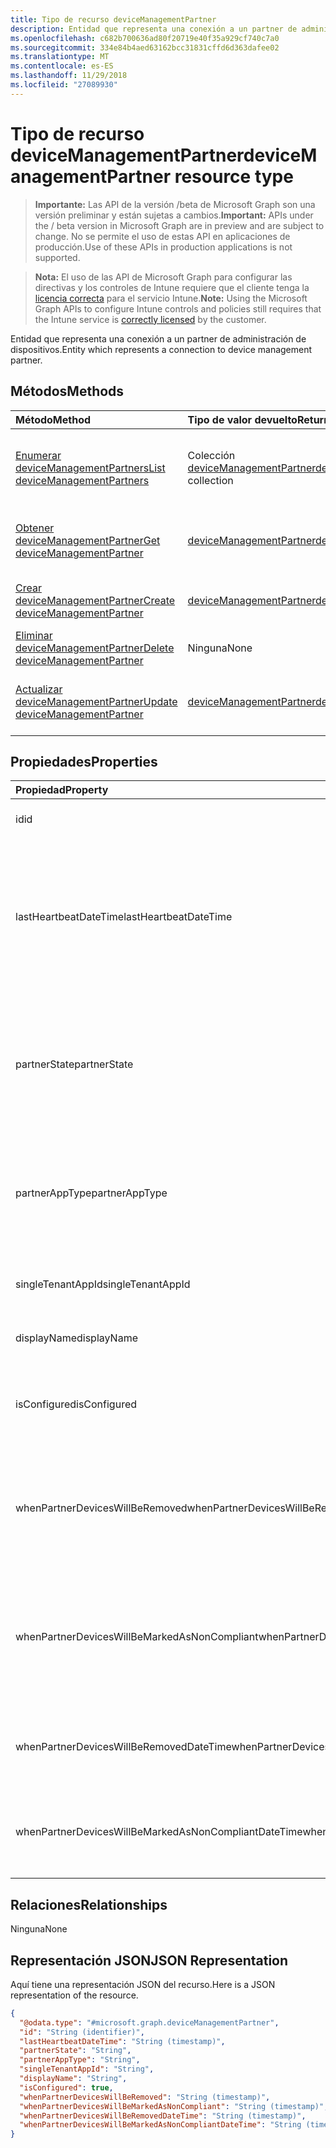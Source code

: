 ```yaml
---
title: Tipo de recurso deviceManagementPartner
description: Entidad que representa una conexión a un partner de administración de dispositivos.
ms.openlocfilehash: c682b700636ad80f20719e40f35a929cf740c7a0
ms.sourcegitcommit: 334e84b4aed63162bcc31831cffd6d363dafee02
ms.translationtype: MT
ms.contentlocale: es-ES
ms.lasthandoff: 11/29/2018
ms.locfileid: "27089930"
---
```

# <a name="devicemanagementpartner-resource-type"></a><span data-ttu-id="d7d32-103">Tipo de recurso deviceManagementPartner</span><span class="sxs-lookup"><span data-stu-id="d7d32-103">deviceManagementPartner resource type</span></span>

> <span data-ttu-id="d7d32-104">**Importante:** Las API de la versión /beta de Microsoft Graph son una versión preliminar y están sujetas a cambios.</span><span class="sxs-lookup"><span data-stu-id="d7d32-104">**Important:** APIs under the / beta version in Microsoft Graph are in preview and are subject to change.</span></span> <span data-ttu-id="d7d32-105">No se permite el uso de estas API en aplicaciones de producción.</span><span class="sxs-lookup"><span data-stu-id="d7d32-105">Use of these APIs in production applications is not supported.</span></span>

> <span data-ttu-id="d7d32-106">**Nota:** El uso de las API de Microsoft Graph para configurar las directivas y los controles de Intune requiere que el cliente tenga la [licencia correcta](https://go.microsoft.com/fwlink/?linkid=839381) para el servicio Intune.</span><span class="sxs-lookup"><span data-stu-id="d7d32-106">**Note:** Using the Microsoft Graph APIs to configure Intune controls and policies still requires that the Intune service is [correctly licensed](https://go.microsoft.com/fwlink/?linkid=839381) by the customer.</span></span>

<span data-ttu-id="d7d32-107">Entidad que representa una conexión a un partner de administración de dispositivos.</span><span class="sxs-lookup"><span data-stu-id="d7d32-107">Entity which represents a connection to device management partner.</span></span>
## <a name="methods"></a><span data-ttu-id="d7d32-108">Métodos</span><span class="sxs-lookup"><span data-stu-id="d7d32-108">Methods</span></span>
|<span data-ttu-id="d7d32-109">Método</span><span class="sxs-lookup"><span data-stu-id="d7d32-109">Method</span></span>|<span data-ttu-id="d7d32-110">Tipo de valor devuelto</span><span class="sxs-lookup"><span data-stu-id="d7d32-110">Return Type</span></span>|<span data-ttu-id="d7d32-111">Descripción</span><span class="sxs-lookup"><span data-stu-id="d7d32-111">Description</span></span>|
|:---|:---|:---|
|[<span data-ttu-id="d7d32-112">Enumerar deviceManagementPartners</span><span class="sxs-lookup"><span data-stu-id="d7d32-112">List deviceManagementPartners</span></span>](../api/intune-onboarding-devicemanagementpartner-list.md)|<span data-ttu-id="d7d32-113">Colección [deviceManagementPartner](../resources/intune-onboarding-devicemanagementpartner.md)</span><span class="sxs-lookup"><span data-stu-id="d7d32-113">[deviceManagementPartner](../resources/intune-onboarding-devicemanagementpartner.md) collection</span></span>|<span data-ttu-id="d7d32-114">Enumere las propiedades y las relaciones de los objetos [deviceManagementPartner](../resources/intune-onboarding-devicemanagementpartner.md).</span><span class="sxs-lookup"><span data-stu-id="d7d32-114">List properties and relationships of the [deviceManagementPartner](../resources/intune-onboarding-devicemanagementpartner.md) objects.</span></span>|
|[<span data-ttu-id="d7d32-115">Obtener deviceManagementPartner</span><span class="sxs-lookup"><span data-stu-id="d7d32-115">Get deviceManagementPartner</span></span>](../api/intune-onboarding-devicemanagementpartner-get.md)|[<span data-ttu-id="d7d32-116">deviceManagementPartner</span><span class="sxs-lookup"><span data-stu-id="d7d32-116">deviceManagementPartner</span></span>](../resources/intune-onboarding-devicemanagementpartner.md)|<span data-ttu-id="d7d32-117">Lea las propiedades y las relaciones del objeto [deviceManagementPartner](../resources/intune-onboarding-devicemanagementpartner.md).</span><span class="sxs-lookup"><span data-stu-id="d7d32-117">Read properties and relationships of the [deviceManagementPartner](../resources/intune-onboarding-devicemanagementpartner.md) object.</span></span>|
|[<span data-ttu-id="d7d32-118">Crear deviceManagementPartner</span><span class="sxs-lookup"><span data-stu-id="d7d32-118">Create deviceManagementPartner</span></span>](../api/intune-onboarding-devicemanagementpartner-create.md)|[<span data-ttu-id="d7d32-119">deviceManagementPartner</span><span class="sxs-lookup"><span data-stu-id="d7d32-119">deviceManagementPartner</span></span>](../resources/intune-onboarding-devicemanagementpartner.md)|<span data-ttu-id="d7d32-120">Cree un objeto [deviceManagementPartner](../resources/intune-onboarding-devicemanagementpartner.md).</span><span class="sxs-lookup"><span data-stu-id="d7d32-120">Create a new [deviceManagementPartner](../resources/intune-onboarding-devicemanagementpartner.md) object.</span></span>|
|[<span data-ttu-id="d7d32-121">Eliminar deviceManagementPartner</span><span class="sxs-lookup"><span data-stu-id="d7d32-121">Delete deviceManagementPartner</span></span>](../api/intune-onboarding-devicemanagementpartner-delete.md)|<span data-ttu-id="d7d32-122">Ninguna</span><span class="sxs-lookup"><span data-stu-id="d7d32-122">None</span></span>|<span data-ttu-id="d7d32-123">Elimina un [deviceManagementPartner](../resources/intune-onboarding-devicemanagementpartner.md).</span><span class="sxs-lookup"><span data-stu-id="d7d32-123">Deletes a [deviceManagementPartner](../resources/intune-onboarding-devicemanagementpartner.md).</span></span>|
|[<span data-ttu-id="d7d32-124">Actualizar deviceManagementPartner</span><span class="sxs-lookup"><span data-stu-id="d7d32-124">Update deviceManagementPartner</span></span>](../api/intune-onboarding-devicemanagementpartner-update.md)|[<span data-ttu-id="d7d32-125">deviceManagementPartner</span><span class="sxs-lookup"><span data-stu-id="d7d32-125">deviceManagementPartner</span></span>](../resources/intune-onboarding-devicemanagementpartner.md)|<span data-ttu-id="d7d32-126">Actualice las propiedades de un objeto [deviceManagementPartner](../resources/intune-onboarding-devicemanagementpartner.md).</span><span class="sxs-lookup"><span data-stu-id="d7d32-126">Update the properties of a [deviceManagementPartner](../resources/intune-onboarding-devicemanagementpartner.md) object.</span></span>|

## <a name="properties"></a><span data-ttu-id="d7d32-127">Propiedades</span><span class="sxs-lookup"><span data-stu-id="d7d32-127">Properties</span></span>
|<span data-ttu-id="d7d32-128">Propiedad</span><span class="sxs-lookup"><span data-stu-id="d7d32-128">Property</span></span>|<span data-ttu-id="d7d32-129">Tipo</span><span class="sxs-lookup"><span data-stu-id="d7d32-129">Type</span></span>|<span data-ttu-id="d7d32-130">Descripción</span><span class="sxs-lookup"><span data-stu-id="d7d32-130">Description</span></span>|
|:---|:---|:---|
|<span data-ttu-id="d7d32-131">id</span><span class="sxs-lookup"><span data-stu-id="d7d32-131">id</span></span>|<span data-ttu-id="d7d32-132">String</span><span class="sxs-lookup"><span data-stu-id="d7d32-132">String</span></span>|<span data-ttu-id="d7d32-133">Todavía no documentado</span><span class="sxs-lookup"><span data-stu-id="d7d32-133">Not yet documented</span></span>|
|<span data-ttu-id="d7d32-134">lastHeartbeatDateTime</span><span class="sxs-lookup"><span data-stu-id="d7d32-134">lastHeartbeatDateTime</span></span>|<span data-ttu-id="d7d32-135">DateTimeOffset</span><span class="sxs-lookup"><span data-stu-id="d7d32-135">DateTimeOffset</span></span>|<span data-ttu-id="d7d32-136">Marca de tiempo del último latido después de habilitar la opción de administrador Conectarse a los partners de administración de dispositivos</span><span class="sxs-lookup"><span data-stu-id="d7d32-136">Timestamp of last heartbeat after admin enabled option Connect to Device management Partner</span></span>|
|<span data-ttu-id="d7d32-137">partnerState</span><span class="sxs-lookup"><span data-stu-id="d7d32-137">partnerState</span></span>|[<span data-ttu-id="d7d32-138">deviceManagementPartnerTenantState</span><span class="sxs-lookup"><span data-stu-id="d7d32-138">deviceManagementPartnerTenantState</span></span>](../resources/intune-onboarding-devicemanagementpartnertenantstate.md)|<span data-ttu-id="d7d32-139">Estado de socio de este inquilino.</span><span class="sxs-lookup"><span data-stu-id="d7d32-139">Partner state of this tenant.</span></span> <span data-ttu-id="d7d32-140">Los valores posibles son: `unknown`, `unavailable`, `enabled`, `terminated`, `rejected`, `unresponsive`.</span><span class="sxs-lookup"><span data-stu-id="d7d32-140">Possible values are: `unknown`, `unavailable`, `enabled`, `terminated`, `rejected`, `unresponsive`.</span></span>|
|<span data-ttu-id="d7d32-141">partnerAppType</span><span class="sxs-lookup"><span data-stu-id="d7d32-141">partnerAppType</span></span>|[<span data-ttu-id="d7d32-142">deviceManagementPartnerAppType</span><span class="sxs-lookup"><span data-stu-id="d7d32-142">deviceManagementPartnerAppType</span></span>](../resources/intune-onboarding-devicemanagementpartnerapptype.md)|<span data-ttu-id="d7d32-143">Tipo de aplicación de socio.</span><span class="sxs-lookup"><span data-stu-id="d7d32-143">Partner App type.</span></span> <span data-ttu-id="d7d32-144">Los valores posibles son: `unknown`, `singleTenantApp` y `multiTenantApp`.</span><span class="sxs-lookup"><span data-stu-id="d7d32-144">Possible values are: `unknown`, `singleTenantApp`, `multiTenantApp`.</span></span>|
|<span data-ttu-id="d7d32-145">singleTenantAppId</span><span class="sxs-lookup"><span data-stu-id="d7d32-145">singleTenantAppId</span></span>|<span data-ttu-id="d7d32-146">String</span><span class="sxs-lookup"><span data-stu-id="d7d32-146">String</span></span>|<span data-ttu-id="d7d32-147">Identificador de aplicación de espacio empresarial único de partner</span><span class="sxs-lookup"><span data-stu-id="d7d32-147">Partner Single tenant App id</span></span>|
|<span data-ttu-id="d7d32-148">displayName</span><span class="sxs-lookup"><span data-stu-id="d7d32-148">displayName</span></span>|<span data-ttu-id="d7d32-149">String</span><span class="sxs-lookup"><span data-stu-id="d7d32-149">String</span></span>|<span data-ttu-id="d7d32-150">Nombre para mostrar del partner</span><span class="sxs-lookup"><span data-stu-id="d7d32-150">Partner display name</span></span>|
|<span data-ttu-id="d7d32-151">isConfigured</span><span class="sxs-lookup"><span data-stu-id="d7d32-151">isConfigured</span></span>|<span data-ttu-id="d7d32-152">Booleano</span><span class="sxs-lookup"><span data-stu-id="d7d32-152">Boolean</span></span>|<span data-ttu-id="d7d32-153">Si el partner de administración de dispositivos está configurado o no</span><span class="sxs-lookup"><span data-stu-id="d7d32-153">Whether device management partner is configured or not</span></span>|
|<span data-ttu-id="d7d32-154">whenPartnerDevicesWillBeRemoved</span><span class="sxs-lookup"><span data-stu-id="d7d32-154">whenPartnerDevicesWillBeRemoved</span></span>|<span data-ttu-id="d7d32-155">DateTimeOffset</span><span class="sxs-lookup"><span data-stu-id="d7d32-155">DateTimeOffset</span></span>|<span data-ttu-id="d7d32-156">Fecha y hora en UTC cuando se quitará PartnerDevices.</span><span class="sxs-lookup"><span data-stu-id="d7d32-156">DateTime in UTC when PartnerDevices will be removed.</span></span> <span data-ttu-id="d7d32-157">Esto se convertirá en obsoleta pronto.</span><span class="sxs-lookup"><span data-stu-id="d7d32-157">This will become obselete soon.</span></span>|
|<span data-ttu-id="d7d32-158">whenPartnerDevicesWillBeMarkedAsNonCompliant</span><span class="sxs-lookup"><span data-stu-id="d7d32-158">whenPartnerDevicesWillBeMarkedAsNonCompliant</span></span>|<span data-ttu-id="d7d32-159">DateTimeOffset</span><span class="sxs-lookup"><span data-stu-id="d7d32-159">DateTimeOffset</span></span>|<span data-ttu-id="d7d32-160">Fecha y hora en UTC cuando PartnerDevices se marcarán como no compatible.</span><span class="sxs-lookup"><span data-stu-id="d7d32-160">DateTime in UTC when PartnerDevices will be marked as NonCompliant.</span></span> <span data-ttu-id="d7d32-161">Esto se convertirá en obsoleta pronto.</span><span class="sxs-lookup"><span data-stu-id="d7d32-161">This will become obselete soon.</span></span>|
|<span data-ttu-id="d7d32-162">whenPartnerDevicesWillBeRemovedDateTime</span><span class="sxs-lookup"><span data-stu-id="d7d32-162">whenPartnerDevicesWillBeRemovedDateTime</span></span>|<span data-ttu-id="d7d32-163">DateTimeOffset</span><span class="sxs-lookup"><span data-stu-id="d7d32-163">DateTimeOffset</span></span>|<span data-ttu-id="d7d32-164">Fecha y hora en UTC de cuándo se quitará PartnerDevices</span><span class="sxs-lookup"><span data-stu-id="d7d32-164">DateTime in UTC when PartnerDevices will be removed</span></span>|
|<span data-ttu-id="d7d32-165">whenPartnerDevicesWillBeMarkedAsNonCompliantDateTime</span><span class="sxs-lookup"><span data-stu-id="d7d32-165">whenPartnerDevicesWillBeMarkedAsNonCompliantDateTime</span></span>|<span data-ttu-id="d7d32-166">DateTimeOffset</span><span class="sxs-lookup"><span data-stu-id="d7d32-166">DateTimeOffset</span></span>|<span data-ttu-id="d7d32-167">Fecha y hora en UTC de cuándo PartnerDevices se marcará como no compatible</span><span class="sxs-lookup"><span data-stu-id="d7d32-167">DateTime in UTC when PartnerDevices will be marked as NonCompliant</span></span>|

## <a name="relationships"></a><span data-ttu-id="d7d32-168">Relaciones</span><span class="sxs-lookup"><span data-stu-id="d7d32-168">Relationships</span></span>
<span data-ttu-id="d7d32-169">Ninguna</span><span class="sxs-lookup"><span data-stu-id="d7d32-169">None</span></span>
## <a name="json-representation"></a><span data-ttu-id="d7d32-170">Representación JSON</span><span class="sxs-lookup"><span data-stu-id="d7d32-170">JSON Representation</span></span>
<span data-ttu-id="d7d32-171">Aquí tiene una representación JSON del recurso.</span><span class="sxs-lookup"><span data-stu-id="d7d32-171">Here is a JSON representation of the resource.</span></span>
<!-- {
  "blockType": "resource",
  "keyProperty": "id",
  "@odata.type": "microsoft.graph.deviceManagementPartner"
}
-->
``` json
{
  "@odata.type": "#microsoft.graph.deviceManagementPartner",
  "id": "String (identifier)",
  "lastHeartbeatDateTime": "String (timestamp)",
  "partnerState": "String",
  "partnerAppType": "String",
  "singleTenantAppId": "String",
  "displayName": "String",
  "isConfigured": true,
  "whenPartnerDevicesWillBeRemoved": "String (timestamp)",
  "whenPartnerDevicesWillBeMarkedAsNonCompliant": "String (timestamp)",
  "whenPartnerDevicesWillBeRemovedDateTime": "String (timestamp)",
  "whenPartnerDevicesWillBeMarkedAsNonCompliantDateTime": "String (timestamp)"
}
```





